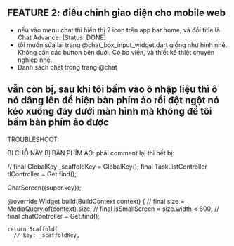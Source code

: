 ## FEATURE 2: điều chỉnh giao diện cho mobile web
- nếu vào menu chat thì hiển thị 2 icon trên app bar home, và đổi title là Chat Advance. (Status: DONE)
- tôi muốn sửa lại trang @chat_box_input_widget.dart  giống như hình nhé. Không cần các button bên dưới. Có bo viền, và thiết kế thiệt chuyên nghiệp nhé.
- Danh sách chat trong trang @chat

vẫn còn bị, sau khi tôi bấm vào ô nhập liệu thì ô nó dâng lên để hiện bàn phím ảo rồi đột ngột nó kéo xuống đáy dưới màn hình mà không để tôi bấm bàn phím ảo được
---

TROUBLESHOOT:

BI CHỖ NÀY BỊ BÀN PHÍM ẢO:
phải comment lại thì hết bị:

  // final GlobalKey<ScaffoldState> _scaffoldKey = GlobalKey<ScaffoldState>();
  final TaskListController tlController = Get.find<TaskListController>();

  ChatScreen({super.key});

  @override
  Widget build(BuildContext context) {
    // final size = MediaQuery.of(context).size;
    // final isSmallScreen = size.width < 600;
    // final chatController = Get.find<ChatProvider>();


    return Scaffold(
      // key: _scaffoldKey,